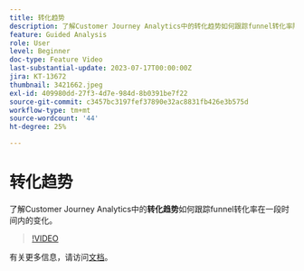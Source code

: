 ```yaml
---
title: 转化趋势
description: 了解Customer Journey Analytics中的转化趋势如何跟踪funnel转化率随时间的变化。
feature: Guided Analysis
role: User
level: Beginner
doc-type: Feature Video
last-substantial-update: 2023-07-17T00:00:00Z
jira: KT-13672
thumbnail: 3421662.jpeg
exl-id: 409980dd-27f3-4d7e-984d-8b0391be7f22
source-git-commit: c3457bc3197fef37890e32ac8831fb426e3b575d
workflow-type: tm+mt
source-wordcount: '44'
ht-degree: 25%

---
```


# 转化趋势

了解Customer Journey Analytics中的&#x200B;**转化趋势**&#x200B;如何跟踪funnel转化率在一段时间内的变化。

>[!VIDEO](https://video.tv.adobe.com/v/3423484/?learn=on&captions=chi_hans)

有关更多信息，请访问[文档](https://experienceleague.adobe.com/docs/analytics-platform/using/guided-analysis/funnel/conversion-trends.html?lang=zh-Hans)。
